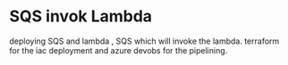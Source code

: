 # SQS invok Lambda
deploying SQS and lambda , SQS which will invoke the lambda. terraform for the iac deployment and azure devobs for the pipelining.


